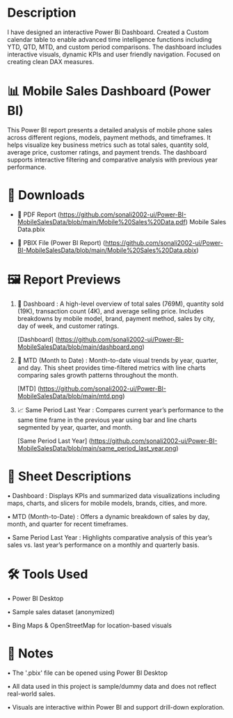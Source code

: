 # Description 
I have designed an interactive Power Bi Dashboard. Created a Custom calendar table to enable advanced time intelligence functions including YTD, QTD, MTD, and custom period comparisons. The dashboard includes interactive visuals, dynamic KPIs and user friendly navigation. Focused on creating clean DAX measures.           

# 📊 Mobile Sales Dashboard (Power BI)

This Power BI report presents a detailed analysis of mobile phone sales across different regions, models, payment methods, and timeframes. It helps visualize key business metrics such as total sales, quantity sold, average price, customer ratings, and payment trends. The dashboard supports interactive filtering and comparative analysis with previous year performance.


# 📁 Downloads

- 📄 PDF Report (https://github.com/sonali2002-ui/Power-BI-MobileSalesData/blob/main/Mobile%20Sales%20Data.pdf)  Mobile Sales Data.pbix
  
- 🔗 PBIX File (Power BI Report) (https://github.com/sonali2002-ui/Power-BI-MobileSalesData/blob/main/Mobile%20Sales%20Data.pbix)



# 🖼️ Report Previews

1. 🧩 Dashboard :
      A high-level overview of total sales (769M), quantity sold (19K), transaction count (4K), and average selling price. Includes breakdowns by mobile model, brand, payment method, sales by city, day of week,         and customer ratings.

      [Dashboard] (https://github.com/sonali2002-ui/Power-BI-MobileSalesData/blob/main/dashboard.png)



2. 📅 MTD (Month to Date) :
      Month-to-date visual trends by year, quarter, and day. This sheet provides time-filtered metrics with line charts comparing sales growth patterns throughout the month.

      [MTD] (https://github.com/sonali2002-ui/Power-BI-MobileSalesData/blob/main/mtd.png)
  


3. 📈 Same Period Last Year :
      Compares current year’s performance to the same time frame in the previous year using bar and line charts segmented by year, quarter, and month.

      [Same Period Last Year] (https://github.com/sonali2002-ui/Power-BI-MobileSalesData/blob/main/same_period_last_year.png)


# 📌 Sheet Descriptions

•	Dashboard : Displays KPIs and summarized data visualizations including maps, charts, and slicers for mobile models, brands, cities, and more.
  
•	MTD (Month-to-Date) : Offers a dynamic breakdown of sales by day, month, and quarter for recent timeframes.
  
•	Same Period Last Year : Highlights comparative analysis of this year’s sales vs. last year’s performance on a monthly and quarterly basis.


# 🛠️ Tools Used

•	Power BI Desktop

•	Sample sales dataset (anonymized)

•	Bing Maps & OpenStreetMap for location-based visuals

# 📝 Notes

•	The '.pbix'  file can be opened using Power BI Desktop

•	All data used in this project is sample/dummy data and does not reflect real-world sales.

•	Visuals are interactive within Power BI and support drill-down exploration.
